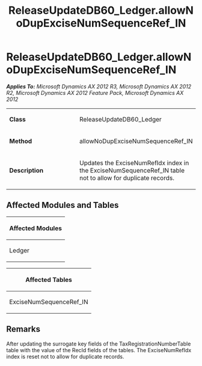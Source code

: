 ﻿---
title: ReleaseUpdateDB60_Ledger.allowNoDupExciseNumSequenceRef_IN
TOCTitle: ReleaseUpdateDB60_Ledger.allowNoDupExciseNumSequenceRef_IN
ms:assetid: 6377b5f7-9bf6-6b6a-3112-f5187463f112
ms:mtpsurl: https://msdn.microsoft.com/en-us/library/JJ719153(v=AX.60)
ms:contentKeyID: 49708692
ms.date: 05/18/2015
mtps_version: v=AX.60
---

# ReleaseUpdateDB60\_Ledger.allowNoDupExciseNumSequenceRef\_IN 


_**Applies To:** Microsoft Dynamics AX 2012 R3, Microsoft Dynamics AX 2012 R2, Microsoft Dynamics AX 2012 Feature Pack, Microsoft Dynamics AX 2012_

<table>
<colgroup>
<col style="width: 50%" />
<col style="width: 50%" />
</colgroup>
<tbody>
<tr class="odd">
<td><p><strong>Class</strong></p></td>
<td><p>ReleaseUpdateDB60_Ledger</p></td>
</tr>
<tr class="even">
<td><p><strong>Method</strong></p></td>
<td><p>allowNoDupExciseNumSequenceRef_IN</p></td>
</tr>
<tr class="odd">
<td><p><strong>Description</strong></p></td>
<td><p>Updates the ExciseNumRefIdx index in the ExciseNumSequenceRef_IN table not to allow for duplicate records.</p></td>
</tr>
</tbody>
</table>


## Affected Modules and Tables

<table>
<colgroup>
<col style="width: 100%" />
</colgroup>
<thead>
<tr class="header">
<th><p>Affected Modules</p></th>
</tr>
</thead>
<tbody>
<tr class="odd">
<td><p>Ledger</p></td>
</tr>
</tbody>
</table>


<table>
<colgroup>
<col style="width: 100%" />
</colgroup>
<thead>
<tr class="header">
<th><p>Affected Tables</p></th>
</tr>
</thead>
<tbody>
<tr class="odd">
<td><p>ExciseNumSequenceRef_IN</p></td>
</tr>
</tbody>
</table>


## Remarks

After updating the surrogate key fields of the TaxRegistrationNumberTable table with the value of the RecId fields of the tables. The ExciseNumRefIdx index is reset not to allow for duplicate records.

  


